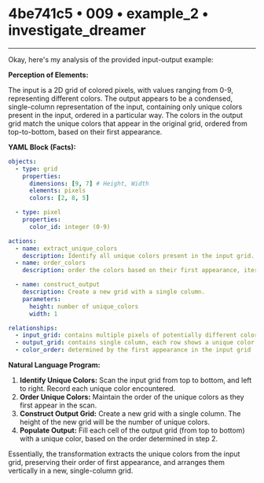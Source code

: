 # 4be741c5 • 009 • example_2 • investigate_dreamer

---
Okay, here's my analysis of the provided input-output example:

**Perception of Elements:**

The input is a 2D grid of colored pixels, with values ranging from 0-9, representing different colors. The output appears to be a condensed, single-column representation of the input, containing only unique colors present in the input, ordered in a particular way. The colors in the output grid match the unique colors that appear in the original grid, ordered from top-to-bottom, based on their first appearance.

**YAML Block (Facts):**



```yaml
objects:
  - type: grid
    properties:
      dimensions: [9, 7] # Height, Width
      elements: pixels
      colors: [2, 8, 5]

  - type: pixel
    properties:
      color_id: integer (0-9)

actions:
  - name: extract_unique_colors
    description: Identify all unique colors present in the input grid.
  - name: order_colors
    description: order the colors based on their first appearance, iterating from top-to-bottom and left-to-right

  - name: construct_output
    description: Create a new grid with a single column.
    parameters:
      height: number of unique_colors
      width: 1

relationships:
  - input_grid: contains multiple pixels of potentially different colors.
  - output_grid: contains single column, each row shows a unique color.
  - color_order: determined by the first appearance in the input grid

```



**Natural Language Program:**

1. **Identify Unique Colors:** Scan the input grid from top to bottom, and left to right. Record each unique color encountered.
2. **Order Unique Colors:** Maintain the order of the unique colors as they first appear in the scan.
3. **Construct Output Grid:** Create a new grid with a single column. The height of the new grid will be the number of unique colors.
4. **Populate Output:** Fill each cell of the output grid (from top to bottom) with a unique color, based on the order determined in step 2.

Essentially, the transformation extracts the unique colors from the input grid, preserving their order of first appearance, and arranges them vertically in a new, single-column grid.

